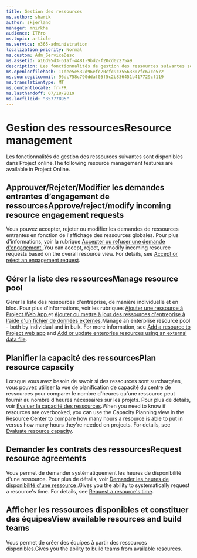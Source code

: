 ```yaml
---
title: Gestion des ressources
ms.author: sharik
author: skjerland
manager: mnirkhe
audience: ITPro
ms.topic: article
ms.service: o365-administration
localization_priority: Normal
ms.custom: Adm_ServiceDesc
ms.assetid: a16d95d3-61af-4481-9bd2-f20cd02275a9
description: Les fonctionnalités de gestion des ressources suivantes sont disponibles dans Project online.
ms.openlocfilehash: 11dee5e532d96efc20cfc9c35563307fc67ce572
ms.sourcegitcommit: 96dc758c790ddaf05f5c2b836451b417729cf119
ms.translationtype: MT
ms.contentlocale: fr-FR
ms.lasthandoff: 07/18/2019
ms.locfileid: "35777895"
---
```

# <a name="resource-management"></a><span data-ttu-id="77054-103">Gestion des ressources</span><span class="sxs-lookup"><span data-stu-id="77054-103">Resource management</span></span>

<span data-ttu-id="77054-104">Les fonctionnalités de gestion des ressources suivantes sont disponibles dans Project online.</span><span class="sxs-lookup"><span data-stu-id="77054-104">The following resource management features are available in Project Online.</span></span>
  
## <a name="approverejectmodify-incoming-resource-engagement-requests"></a><span data-ttu-id="77054-105">Approuver/Rejeter/Modifier les demandes entrantes d’engagement de ressources</span><span class="sxs-lookup"><span data-stu-id="77054-105">Approve/reject/modify incoming resource engagement requests</span></span>
<span data-ttu-id="77054-106"><a name="bkmk_ApproveRejectModify"> </a></span><span class="sxs-lookup"><span data-stu-id="77054-106"></span></span>

<span data-ttu-id="77054-p101">Vous pouvez accepter, rejeter ou modifier les demandes de ressources entrantes en fonction de l'affichage des ressources globales. Pour plus d'informations, voir la rubrique [Accepter ou refuser une demande d'engagement ](http://go.microsoft.com/fwlink/?LinkID=823659&amp;clcid=0x409).</span><span class="sxs-lookup"><span data-stu-id="77054-p101">You can accept, reject, or modify incoming resource requests based on the overall resource view. For details, see [Accept or reject an engagement request](http://go.microsoft.com/fwlink/?LinkID=823659&amp;clcid=0x409).</span></span>
  
## <a name="manage-resource-pool"></a><span data-ttu-id="77054-109">Gérer la liste des ressources</span><span class="sxs-lookup"><span data-stu-id="77054-109">Manage resource pool</span></span>
<span data-ttu-id="77054-110"><a name="bkmk_ManageResourcePool"> </a></span><span class="sxs-lookup"><span data-stu-id="77054-110"></span></span>

<span data-ttu-id="77054-p102">Gérer la liste des ressources d'entreprise, de manière individuelle et en bloc. Pour plus d'informations, voir les rubriques [Ajouter une ressource à Project Web App ](http://go.microsoft.com/fwlink/?LinkID=823660&amp;clcid=0x409) et [Ajouter ou mettre à jour des ressources d'entreprise à l'aide d'un fichier de données externes](http://go.microsoft.com/fwlink/?LinkID=823661&amp;clcid=0x409).</span><span class="sxs-lookup"><span data-stu-id="77054-p102">Manage an enterprise resource pool - both by individual and in bulk. For more information, see [Add a resource to Project web app](http://go.microsoft.com/fwlink/?LinkID=823660&amp;clcid=0x409) and [Add or update enterprise resources using an external data file](http://go.microsoft.com/fwlink/?LinkID=823661&amp;clcid=0x409).</span></span>
  
## <a name="plan-resource-capacity"></a><span data-ttu-id="77054-113">Planifier la capacité des ressources</span><span class="sxs-lookup"><span data-stu-id="77054-113">Plan resource capacity</span></span>
<span data-ttu-id="77054-114"><a name="bkmk_PlanResourceCapacity"> </a></span><span class="sxs-lookup"><span data-stu-id="77054-114"></span></span>

<span data-ttu-id="77054-p103">Lorsque vous avez besoin de savoir si des ressources sont surchargées, vous pouvez utiliser la vue de planification de capacité du centre de ressources pour comparer le nombre d'heures qu'une ressource peut fournir au nombre d'heures nécessaires sur les projets. Pour plus de détails, voir [Évaluer la capacité des ressources](http://go.microsoft.com/fwlink/?LinkID=823662&amp;clcid=0x409).</span><span class="sxs-lookup"><span data-stu-id="77054-p103">When you need to know if resources are overbooked, you can use the Capacity Planning view in the Resource Center to compare how many hours a resource is able to put in versus how many hours they're needed on projects. For details, see [Evaluate resource capacity](http://go.microsoft.com/fwlink/?LinkID=823662&amp;clcid=0x409).</span></span>
  
## <a name="request-resource-agreements"></a><span data-ttu-id="77054-117">Demander les contrats des ressources</span><span class="sxs-lookup"><span data-stu-id="77054-117">Request resource agreements</span></span>
<span data-ttu-id="77054-118"><a name="bkmk_RequestResourceAgreements"> </a></span><span class="sxs-lookup"><span data-stu-id="77054-118"></span></span>

<span data-ttu-id="77054-p104">Vous permet de demander systématiquement les heures de disponibilité d'une ressource. Pour plus de détails, voir [Demander les heures de disponibilité d'une ressource ](http://go.microsoft.com/fwlink/?LinkID=823663&amp;clcid=0x409).</span><span class="sxs-lookup"><span data-stu-id="77054-p104">Gives you the ability to systematically request a resource's time. For details, see [Request a resource's time](http://go.microsoft.com/fwlink/?LinkID=823663&amp;clcid=0x409).</span></span>
  
## <a name="view-available-resources-and-build-teams"></a><span data-ttu-id="77054-121">Afficher les ressources disponibles et constituer des équipes</span><span class="sxs-lookup"><span data-stu-id="77054-121">View available resources and build teams</span></span>
<span data-ttu-id="77054-122"><a name="bkmk_ViewAvailableResources"> </a></span><span class="sxs-lookup"><span data-stu-id="77054-122"></span></span>

<span data-ttu-id="77054-123">Vous permet de créer des équipes à partir des ressources disponibles.</span><span class="sxs-lookup"><span data-stu-id="77054-123">Gives you the ability to build teams from available resources.</span></span>
  

